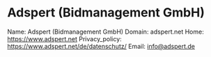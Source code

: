 
# Adspert (Bidmanagement GmbH)

Name: Adspert (Bidmanagement GmbH)
Domain: adspert.net
Home: https://www.adspert.net
Privacy_policy: https://www.adspert.net/de/datenschutz/
Email: info@adspert.de
